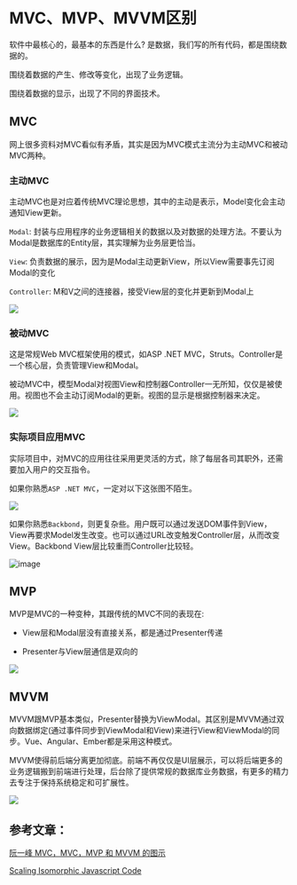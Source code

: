 
# MVC、MVP、MVVM区别

软件中最核心的，最基本的东西是什么? 是数据，我们写的所有代码，都是围绕数据的。

围绕着数据的产生、修改等变化，出现了业务逻辑。

围绕着数据的显示，出现了不同的界面技术。

## MVC

网上很多资料对MVC看似有矛盾，其实是因为MVC模式主流分为主动MVC和被动MVC两种。

### 主动MVC

主动MVC也是对应着传统MVC理论思想，其中的主动是表示，Model变化会主动通知View更新。

`Modal`: 封装与应用程序的业务逻辑相关的数据以及对数据的处理方法。不要认为Modal是数据库的Entity层，其实理解为业务层更恰当。

`View`: 负责数据的展示，因为是Modal主动更新View，所以View需要事先订阅Modal的变化

`Controller`: M和V之间的连接器，接受View层的变化并更新到Modal上

![](https://blog.nodejitsu.com/content/images/2014/Feb/mvc.png)

### 被动MVC

这是常规Web MVC框架使用的模式，如ASP .NET MVC，Struts。Controller是一个核心层，负责管理View和Modal。

被动MVC中，模型Modal对视图View和控制器Controller一无所知，仅仅是被使用。视图也不会主动订阅Modal的更新。视图的显示是根据控制器来决定。

![](https://blog.nodejitsu.com/content/images/2014/Feb/model2_mvc.png)

### 实际项目应用MVC

实际项目中，对MVC的应用往往采用更灵活的方式，除了每层各司其职外，还需要加入用户的交互指令。

如果你熟悉`ASP .NET MVC`，一定对以下这张图不陌生。

![](https://images0.cnblogs.com/blog/14408/201404/220950381704996.png)

如果你熟悉`Backbond`，则更复杂些。用户既可以通过发送DOM事件到View，View再要求Model发生改变。也可以通过URL改变触发Controller层，从而改变View。Backbond View层比较重而Controller比较轻。

![image](https://user-images.githubusercontent.com/6310131/48553500-b4ff9080-e916-11e8-93b3-7b1d33ae9326.png)

## MVP

MVP是MVC的一种变种，其跟传统的MVC不同的表现在:

* View层和Modal层没有直接关系，都是通过Presenter传递

* Presenter与View层通信是双向的

![](https://blog.nodejitsu.com/content/images/2014/Feb/mvp.png)

## MVVM

MVVM跟MVP基本类似，Presenter替换为ViewModal。其区别是MVVM通过双向数据绑定(通过事件同步到ViewModal和View)来进行View和ViewModal的同步。Vue、Angular、Ember都是采用这种模式。

MVVM使得前后端分离更加彻底。前端不再仅仅是UI层展示，可以将后端更多的业务逻辑搬到前端进行处理，后台除了提供常规的数据库业务数据，有更多的精力去专注于保持系统稳定和可扩展性。

![](https://blog.nodejitsu.com/content/images/2014/Feb/mvvm.png)
## 参考文章：

[阮一峰 MVC，MVC，MVP 和 MVVM 的图示](http://www.ruanyifeng.com/blog/2015/02/mvcmvp_mvvm.html)

[Scaling Isomorphic Javascript Code](https://blog.nodejitsu.com/scaling-isomorphic-javascript-code/)